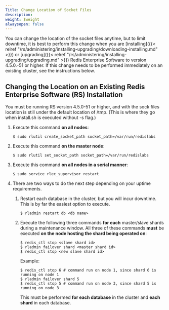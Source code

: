 ```yaml
---
Title: Change Location of Socket Files
description: 
weight: $weight
alwaysopen: false
---
```

You can change the location of the socket files anytime, but to limit
downtime, it is best to perform this change when you are
[installing]({{< relref "/rs/administering/installing-upgrading/downloading-installing.md" >}})
or
[upgrading]({{< relref "/rs/administering/installing-upgrading/upgrading.md" >}})
Redis Enterprise Software to version 4.5.0.-51 or higher. If this change
needs to be performed immediately on an existing cluster, see the
instructions below.

## Changing the Location on an Existing Redis Enterprise Software (RS) Installation

You must be running RS version 4.5.0-51 or higher, and with the sock
files location is still under the default location of /tmp. (This is
where they go when install.sh is executed without -s flag.)

1. Execute this command **on all nodes**:

    ``` src
    $ sudo rlutil create_socket_path socket_path=/var/run/redislabs
    ```

1. Execute this command **on the master node**:

    ``` src
    $ sudo rlutil set_socket_path socket_path=/var/run/redislabs
    ```

1. Execute this command **on all nodes in a serial manner**:

    ``` src
    $ sudo service rlec_supervisor restart
    ```

1. There are two ways to do the next step depending on your uptime
    requirements.
    1. Restart each database in the cluster, but you will incur
        downtime. This is by far the easiest option to execute.

        ``` src
        $ rladmin restart db <db name>
        ```

    1. Execute the following three commands **for each** master/slave
        shards during a maintenance window. All three of these commands
        **must** be executed **on the node hosting the shard being
        operated on**:

        ``` src
        $ redis_ctl stop <slave shard id>
        $ rladmin failover shard <master shard id>
        $ redis_ctl stop <new slave shard id>
        ```

        Example:

        ``` src
        $ redis_ctl stop 6 # command run on node 1, since shard 6 is running on node 1
        $ rladmin failover shard 5
        $ redis_ctl stop 5 # command run on node 3, since shard 5 is running on node 3
        ```

        This must be performed **for each database** in the cluster and
        **each shard** in each database.
